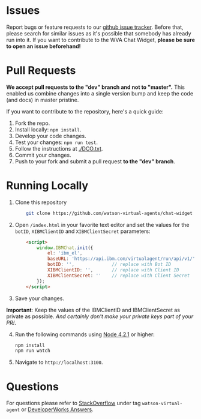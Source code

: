 # Issues

Report bugs or feature requests to our [github issue tracker](https://github.com/watson-virtual-agents/chat-widget/issues). Before that, please search for similar issues as it's possible that somebody has already run into it. If you want to contribute to the WVA Chat Widget, **please be sure to open an issue beforehand!**

# Pull Requests

**We accept pull requests to the "dev" branch and not to "master".** This enabled us combine changes into a single version bump and keep the code (and docs) in master pristine.

If you want to contribute to the repository, here's a quick guide:

1. Fork the repo.
2. Install locally: `npm install`.
3. Develop your code changes.
4. Test your changes: `npm run test`.
5. Follow the instructions at [./DCO.txt](./DCO.txt).
6. Commit your changes.
7. Push to your fork and submit a pull request **to the "dev" branch**.

# Running Locally

1. Clone this repository

    ```bash
        git clone https://github.com/watson-virtual-agents/chat-widget
    ```

2. Open `/index.html` in your favorite text editor and set the values for the `botID`, `XIBMClientID` and `XIBMClientSecret` parameters:
    ```html
        <script>
            window.IBMChat.init({
                el: 'ibm_el',
                baseURL: 'https://api.ibm.com/virtualagent/run/api/v1/',
                botID: '',              // replace with Bot ID
                XIBMClientID: '',       // replace with Client ID
                XIBMClientSecret: ''    // replace with Client Secret
            });
        </script>
    ```
3. Save your changes.

  **Important**: Keep the values of the IBMClientID and IBMClientSecret as private as possible. *And certainly don't make your private keys part of your PR!*.


4. Run the following commands using [Node 4.2.1](https://nodejs.org/) or higher:

    ```bash
    npm install
    npm run watch
    ```

5. Navigate to `http://localhost:3100`.


# Questions

For questions please refer to [StackOverflow](http://stackoverflow.com/questions/tagged/watson-virtual-agent) under tag `watson-virtual-agent` or [DeveloperWorks Answers](https://developer.ibm.com/answers/topics/watson-virtual-agent).
